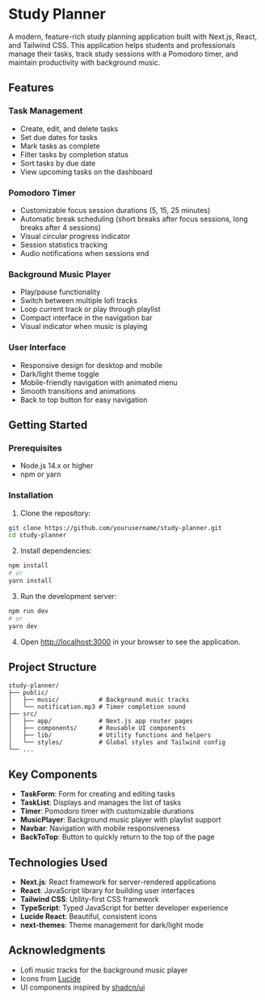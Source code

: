 # Study Planner

A modern, feature-rich study planning application built with Next.js, React, and Tailwind CSS. This application helps students and professionals manage their tasks, track study sessions with a Pomodoro timer, and maintain productivity with background music.

## Features

### Task Management
- Create, edit, and delete tasks
- Set due dates for tasks
- Mark tasks as complete
- Filter tasks by completion status
- Sort tasks by due date
- View upcoming tasks on the dashboard

### Pomodoro Timer
- Customizable focus session durations (5, 15, 25 minutes)
- Automatic break scheduling (short breaks after focus sessions, long breaks after 4 sessions)
- Visual circular progress indicator
- Session statistics tracking
- Audio notifications when sessions end

### Background Music Player
- Play/pause functionality
- Switch between multiple lofi tracks
- Loop current track or play through playlist
- Compact interface in the navigation bar
- Visual indicator when music is playing

### User Interface
- Responsive design for desktop and mobile
- Dark/light theme toggle
- Mobile-friendly navigation with animated menu
- Smooth transitions and animations
- Back to top button for easy navigation

## Getting Started

### Prerequisites
- Node.js 14.x or higher
- npm or yarn

### Installation

1. Clone the repository:
```bash
git clone https://github.com/yourusername/study-planner.git
cd study-planner
```

2. Install dependencies:
```bash
npm install
# or
yarn install
```

3. Run the development server:
```bash
npm run dev
# or
yarn dev
```

4. Open [http://localhost:3000](http://localhost:3000) in your browser to see the application.

## Project Structure

```
study-planner/
├── public/
│   ├── music/           # Background music tracks
│   └── notification.mp3 # Timer completion sound
├── src/
│   ├── app/             # Next.js app router pages
│   ├── components/      # Reusable UI components
│   ├── lib/             # Utility functions and helpers
│   └── styles/          # Global styles and Tailwind config
└── ...
```

## Key Components

- **TaskForm**: Form for creating and editing tasks
- **TaskList**: Displays and manages the list of tasks
- **Timer**: Pomodoro timer with customizable durations
- **MusicPlayer**: Background music player with playlist support
- **Navbar**: Navigation with mobile responsiveness
- **BackToTop**: Button to quickly return to the top of the page

## Technologies Used

- **Next.js**: React framework for server-rendered applications
- **React**: JavaScript library for building user interfaces
- **Tailwind CSS**: Utility-first CSS framework
- **TypeScript**: Typed JavaScript for better developer experience
- **Lucide React**: Beautiful, consistent icons
- **next-themes**: Theme management for dark/light mode

## Acknowledgments

- Lofi music tracks for the background music player
- Icons from [Lucide](https://lucide.dev/)
- UI components inspired by [shadcn/ui](https://ui.shadcn.com/)
